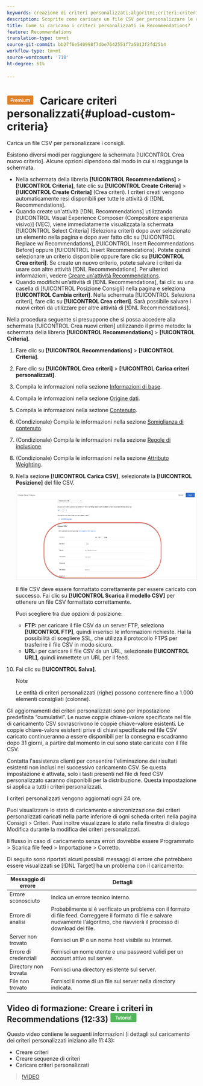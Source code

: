```yaml
---
keywords: creazione di criteri personalizzati;algoritmi;criteri;criteri di consigli;csv;ftp;caricamento csv
description: Scoprite come caricare un file CSV per personalizzare le raccomandazioni in  Adobe Target Recommendations.
title: Come si caricano i criteri personalizzati in Recommendations?
feature: Recommendations
translation-type: tm+mt
source-git-commit: bb27f6e540998f7dbe7642551f7a5013f2fd25b4
workflow-type: tm+mt
source-wordcount: '710'
ht-degree: 61%

---
```



# ![PREMIUM](/help/assets/premium.png) Caricare criteri personalizzati{#upload-custom-criteria}

Carica un file CSV per personalizzare i consigli.

Esistono diversi modi per raggiungere la schermata [!UICONTROL Crea nuovo criterio]. Alcune opzioni dipendono dal modo in cui si raggiunge la schermata.

* Nella schermata della libreria **[!UICONTROL Recommendations]** > **[!UICONTROL Criteria]**, fate clic su **[!UICONTROL Create Criteria]** > **[!UICONTROL Create Criteria]** (Crea criteri). I criteri creati vengono automaticamente resi disponibili per tutte le attività di [!DNL Recommendations].
* Quando create un&#39;attività [!DNL Recommendations] utilizzando [!UICONTROL Visual Experience Composer (Compositore esperienza visivo)] (VEC), viene immediatamente visualizzata la schermata [!UICONTROL Select Criteria] (Seleziona criteri) dopo aver selezionato un elemento nella pagina e dopo aver fatto clic su [!UICONTROL Replace w/ Recommendations], [!UICONTROL Insert Recommendations Before] oppure [!UICONTROL Insert Recommendations]. Potete quindi selezionare un criterio disponibile oppure fare clic su **[!UICONTROL Crea criteri]**. Se create un nuovo criterio, potete salvare i criteri da usare con altre attività [!DNL Recommendations]. Per ulteriori informazioni, vedere [Creare un&#39;attività Recommendations](/help/c-recommendations/t-create-recs-activity/create-recs-activity.md).
* Quando modifichi un’attività di [!DNL Recommendations], fai clic su una casella di [!UICONTROL Posizione Consigli] nella pagina e seleziona **[!UICONTROL Cambia criteri]**. Nella schermata [!UICONTROL Seleziona criteri], fare clic su **[!UICONTROL Crea criteri]**. Sarà possibile salvare i nuovi criteri da utilizzare per altre attività di [!DNL Recommendations].

Nella procedura seguente si presuppone che si possa accedere alla schermata [!UICONTROL Crea nuovi criteri] utilizzando il primo metodo: la schermata della libreria **[!UICONTROL Recommendations]** > **[!UICONTROL Criteria]**.

1. Fare clic su **[!UICONTROL Recommendations]** > **[!UICONTROL Criteria]**.

1. Fare clic su **[!UICONTROL Crea criteri]** > **[!UICONTROL Carica criteri personalizzati]**.

1. Compila le informazioni nella sezione [Informazioni di base](/help/c-recommendations/c-algorithms/create-new-algorithm.md#info).

1. Compila le informazioni nella sezione [Origine dati](/help/c-recommendations/c-algorithms/create-new-algorithm.md#data-source).

1. Compila le informazioni nella sezione [Contenuto](/help/c-recommendations/c-algorithms/create-new-algorithm.md#content).

1. (Condizionale) Compila le informazioni nella sezione [Somiglianza di contenuto](/help/c-recommendations/c-algorithms/create-new-algorithm.md#similarity).

1. (Condizionale) Compila le informazioni nella sezione [Regole di inclusione](/help/c-recommendations/c-algorithms/create-new-algorithm.md#inclusion).

1. (Condizionale) Compila le informazioni nella sezione [Attributo Weighting](/help/c-recommendations/c-algorithms/create-new-algorithm.md#weighting).

1. Nella sezione **[!UICONTROL Carica CSV]**, selezionate la **[!UICONTROL Posizione]** del file CSV.

   ![Carica sezione CSV](/help/c-recommendations/c-algorithms/assets/upload-csv.png)

   Il file CSV deve essere formattato correttamente per essere caricato con successo. Fai clic su **[!UICONTROL Scarica il modello CSV]** per ottenere un file CSV formattato correttamente.

   Puoi scegliere tra due opzioni di posizione:

   * **FTP:** per caricare il file CSV da un server FTP, seleziona **[!UICONTROL FTP]**, quindi inserisci le informazioni richieste. Hai la possibilità di scegliere SSL, che utilizza il protocollo FTPS per trasferire il file CSV in modo sicuro.
   * **URL:** per caricare il file CSV da un URL, selezionate  **[!UICONTROL URL]**, quindi immettete un URL per il feed.

1. Fai clic su **[!UICONTROL Salva]**.

   >[!NOTE]
   >
   >Le entità di criteri personalizzati (righe) possono contenere fino a 1.000 elementi consigliati (colonne).

Gli aggiornamenti dei criteri personalizzati sono per impostazione predefinita “cumulativi”. Le nuove coppie chiave-valore specificate nel file di caricamento CSV sovrascrivono le coppie chiave-valore esistenti. Le coppie chiave-valore esistenti prive di chiavi specificate nel file CSV caricato continueranno a essere disponibili per la consegna e scadranno dopo 31 giorni, a partire dal momento in cui sono state caricate con il file CSV.

Contatta l&#39;assistenza clienti per consentire l&#39;eliminazione dei risultati esistenti non inclusi nel successivo caricamento CSV. Se questa impostazione è attivata, solo i tasti presenti nel file di feed CSV personalizzato saranno disponibili per la distribuzione. Questa impostazione si applica a tutti i criteri personalizzati.

I criteri personalizzati vengono aggiornati ogni 24 ore.

Puoi visualizzare lo stato di caricamento e sincronizzazione dei criteri personalizzati caricati nella parte inferiore di ogni scheda criteri nella pagina Consigli > Criteri. Puoi inoltre visualizzare lo stato nella finestra di dialogo Modifica durante la modifica dei criteri personalizzati.

Il flusso in caso di caricamento senza errori dovrebbe essere Programmato > Scarica file feed > Importazione > Corretto.

Di seguito sono riportati alcuni possibili messaggi di errore che potrebbero essere visualizzati se [!DNL Target] ha un problema con il caricamento:

| Messaggio di errore | Dettagli |
|--- |--- |
| Errore sconosciuto | Indica un errore tecnico interno. |
| Errore di analisi | Probabilmente si è verificato un problema con il formato di file feed. Correggere il formato di file e salvare nuovamente l&#39;algoritmo, che riavvierà il processo di download dei file. |
| Server non trovato | Fornisci un IP o un nome host visibile su Internet. |
| Errore di credenziali | Fornisci un nome utente e una password validi per un account attivo sul server. |
| Directory non trovata | Fornisci una directory esistente sul server. |
| File non trovato | Fornisci il nome di un file sul server nella directory indicata. |

## Video di formazione: Creare i criteri in Recommendations (12:33)  ![Badge di esercitazione](/help/assets/tutorial.png)

Questo video contiene le seguenti informazioni (i dettagli sul caricamento dei criteri personalizzati iniziano alle 11:43):

* Creare criteri
* Creare sequenze di criteri
* Caricare criteri personalizzati

>[!VIDEO](https://video.tv.adobe.com/v/27694?quality=12)